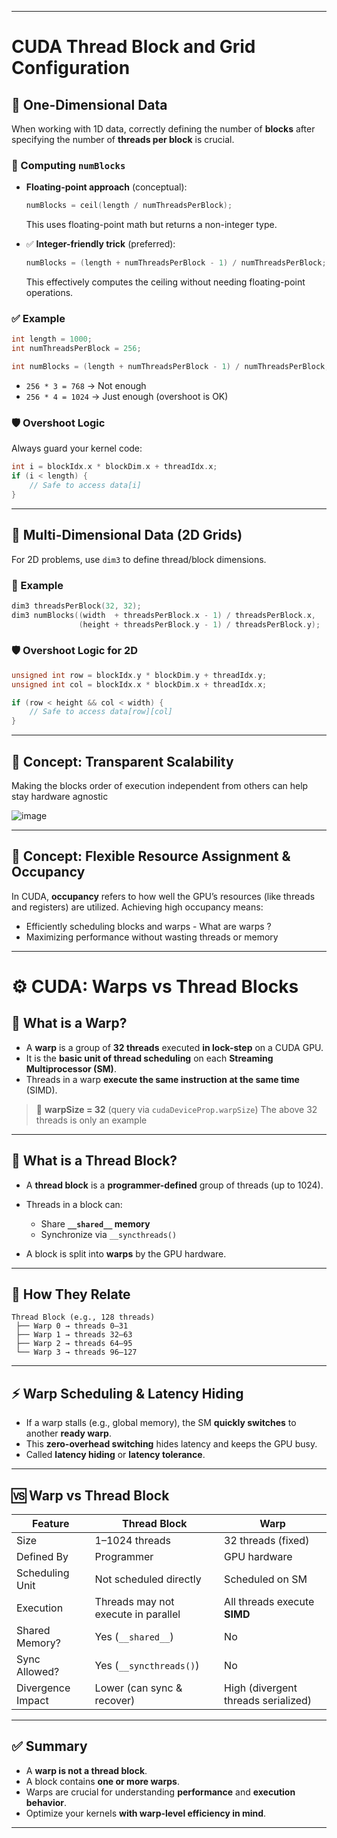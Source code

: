 
---

# CUDA Thread Block and Grid Configuration

## 📌 One-Dimensional Data

When working with 1D data, correctly defining the number of **blocks** after specifying the number of **threads per block** is crucial.

### 🔢 Computing `numBlocks`

* **Floating-point approach** (conceptual):

  ```cpp
  numBlocks = ceil(length / numThreadsPerBlock);
  ```

  This uses floating-point math but returns a non-integer type.

* ✅ **Integer-friendly trick** (preferred):

  ```cpp
  numBlocks = (length + numThreadsPerBlock - 1) / numThreadsPerBlock;
  ```

  This effectively computes the ceiling without needing floating-point operations.

### ✅ Example

```cpp
int length = 1000;
int numThreadsPerBlock = 256;

int numBlocks = (length + numThreadsPerBlock - 1) / numThreadsPerBlock;  // = 4
```

* `256 * 3 = 768` → Not enough
* `256 * 4 = 1024` → Just enough (overshoot is OK)

### 🛡️ Overshoot Logic

Always guard your kernel code:

```cpp
int i = blockIdx.x * blockDim.x + threadIdx.x;
if (i < length) {
    // Safe to access data[i]
}
```

---

## 🧭 Multi-Dimensional Data (2D Grids)

For 2D problems, use `dim3` to define thread/block dimensions.

### 📐 Example

```cpp
dim3 threadsPerBlock(32, 32);
dim3 numBlocks((width  + threadsPerBlock.x - 1) / threadsPerBlock.x,
               (height + threadsPerBlock.y - 1) / threadsPerBlock.y);
```

### 🛡️ Overshoot Logic for 2D

```cpp
unsigned int row = blockIdx.y * blockDim.y + threadIdx.y;
unsigned int col = blockIdx.x * blockDim.x + threadIdx.x;

if (row < height && col < width) {
    // Safe to access data[row][col]
}
```

---

## 🎯 Concept: Transparent Scalability 

Making the blocks order of execution independent from others can help stay hardware agnostic

![image](https://github.com/user-attachments/assets/2b939660-8e48-4979-85eb-d24a90c0ca6f)


---

## 🎯 Concept: Flexible Resource Assignment & Occupancy

In CUDA, **occupancy** refers to how well the GPU’s resources (like threads and registers) are utilized. Achieving high occupancy means:

* Efficiently scheduling blocks and warps - What are warps ? 
* Maximizing performance without wasting threads or memory

---

# ⚙️ CUDA: Warps vs Thread Blocks

## 🚀 What is a Warp?

* A **warp** is a group of **32 threads** executed **in lock-step** on a CUDA GPU.
* It is the **basic unit of thread scheduling** on each **Streaming Multiprocessor (SM)**.
* Threads in a warp **execute the same instruction at the same time** (SIMD).

> 🔸 **warpSize = 32** (query via `cudaDeviceProp.warpSize`)
> The above  32 threads is only an example

---

## 🧱 What is a Thread Block?

* A **thread block** is a **programmer-defined** group of threads (up to 1024).
* Threads in a block can:

  * Share **`__shared__` memory**
  * Synchronize via `__syncthreads()`
* A block is split into **warps** by the GPU hardware.

---

## 🔄 How They Relate

```
Thread Block (e.g., 128 threads)
 ├── Warp 0 → threads 0–31
 ├── Warp 1 → threads 32–63
 ├── Warp 2 → threads 64–95
 └── Warp 3 → threads 96–127
```

---

## ⚡ Warp Scheduling & Latency Hiding

* If a warp stalls (e.g., global memory), the SM **quickly switches** to another **ready warp**.
* This **zero-overhead switching** hides latency and keeps the GPU busy.
* Called **latency hiding** or **latency tolerance**.

---

## 🆚 Warp vs Thread Block

| Feature           | **Thread Block**                    | **Warp**                            |
| ----------------- | ----------------------------------- | ----------------------------------- |
| Size              | 1–1024 threads                      | 32 threads (fixed)                  |
| Defined By        | Programmer                          | GPU hardware                        |
| Scheduling Unit   | Not scheduled directly              | Scheduled on SM                     |
| Execution         | Threads may not execute in parallel | All threads execute **SIMD**        |
| Shared Memory?    | Yes (`__shared__`)                  | No                                  |
| Sync Allowed?     | Yes (`__syncthreads()`)             | No                                  |
| Divergence Impact | Lower (can sync & recover)          | High (divergent threads serialized) |

---

## ✅ Summary

* A **warp is not a thread block**.
* A block contains **one or more warps**.
* Warps are crucial for understanding **performance** and **execution behavior**.
* Optimize your kernels **with warp-level efficiency in mind**.

---

